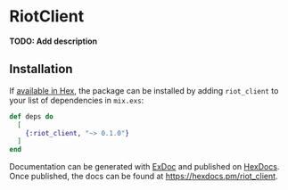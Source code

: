 # RiotClient

**TODO: Add description**

## Installation

If [available in Hex](https://hex.pm/docs/publish), the package can be installed
by adding `riot_client` to your list of dependencies in `mix.exs`:

```elixir
def deps do
  [
    {:riot_client, "~> 0.1.0"}
  ]
end
```

Documentation can be generated with [ExDoc](https://github.com/elixir-lang/ex_doc)
and published on [HexDocs](https://hexdocs.pm). Once published, the docs can
be found at <https://hexdocs.pm/riot_client>.

